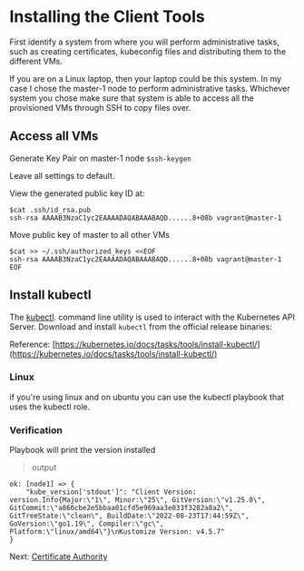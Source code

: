 # Installing the Client Tools

First identify a system from where you will perform administrative tasks, such as creating certificates, kubeconfig files and distributing them to the different VMs.

If you are on a Linux laptop, then your laptop could be this system. In my case I chose the master-1 node to perform administrative tasks. Whichever system you chose make sure that system is able to access all the provisioned VMs through SSH to copy files over.

## Access all VMs

Generate Key Pair on master-1 node
`$ssh-keygen`

Leave all settings to default.

View the generated public key ID at:

```
$cat .ssh/id_rsa.pub
ssh-rsa AAAAB3NzaC1yc2EAAAADAQABAAABAQD......8+08b vagrant@master-1
```

Move public key of master to all other VMs

```
$cat >> ~/.ssh/authorized_keys <<EOF
ssh-rsa AAAAB3NzaC1yc2EAAAADAQABAAABAQD......8+08b vagrant@master-1
EOF
```


## Install kubectl

The [kubectl](https://kubernetes.io/docs/tasks/tools/install-kubectl). command line utility is used to interact with the Kubernetes API Server. Download and install `kubectl` from the official release binaries:

Reference: [https://kubernetes.io/docs/tasks/tools/install-kubectl/](https://kubernetes.io/docs/tasks/tools/install-kubectl/)

### Linux

if you're using linux and on ubuntu you can use the kubectl playbook that uses the kubectl role. 

### Verification

Playbook will print the version installed 

> output

```
ok: [node1] => {
    "kube_version['stdout']": "Client Version: version.Info{Major:\"1\", Minor:\"25\", GitVersion:\"v1.25.0\", GitCommit:\"a866cbe2e5bbaa01cfd5e969aa3e033f3282a8a2\", GitTreeState:\"clean\", BuildDate:\"2022-08-23T17:44:59Z\", GoVersion:\"go1.19\", Compiler:\"gc\", Platform:\"linux/amd64\"}\nKustomize Version: v4.5.7"
}
```

Next: [Certificate Authority](04-certificate-authority.md)
